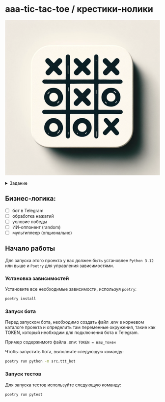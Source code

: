 # aaa-tic-tac-toe / крестики-нолики

![tic-tac-toe](/readme_data/Tic-Tac-Toe_game.png)

<details>
<summary>Задание</summary>

## Telegram-бот для игры вкрестики-нолики

### Бизнес-логика

- бот в Telegram
- обработка нажатий
- условие победы
- ИИ-оппонент (random)
- мультиплеер (опционально)

### Q&A

- бот?! а с чего начать?

>ниже дан шаблон приложения-бота, нужно дополнить его бизнеслогикой игры

<details>
<summary>Шаблон приложения</summary>

```python
#!/usr/bin/env python

"""
Bot for playing tic tac toe game with multiple CallbackQueryHandlers.
"""
from copy import deepcopy
import logging

from telegram import InlineKeyboardButton, InlineKeyboardMarkup, Update
from telegram.ext import (
    Application,
    CallbackQueryHandler,
    CommandHandler,
    ContextTypes,
    ConversationHandler,
)
import os


# Enable logging
logging.basicConfig(
    format='%(asctime)s - %(name)s - %(levelname)s - %(message)s', level=logging.INFO
)
# set higher logging level for httpx to avoid all GET and POST requests being logged
logging.getLogger('httpx').setLevel(logging.WARNING)

logger = logging.getLogger(__name__)

# get token using BotFather
TOKEN = os.getenv('TG_TOKEN')

CONTINUE_GAME, FINISH_GAME = range(2)

FREE_SPACE = '.'
CROSS = 'X'
ZERO = 'O'


DEFAULT_STATE = [ [FREE_SPACE for _ in range(3) ] for _ in range(3) ]


def get_default_state():
    """Helper function to get default state of the game"""
    return deepcopy(DEFAULT_STATE)


def generate_keyboard(state: list[list[str]]) -> list[list[InlineKeyboardButton]]:
    """Generate tic tac toe keyboard 3x3 (telegram buttons)"""
    return [
        [
            InlineKeyboardButton(state[r][c], callback_data=f'{r}{c}')
            for r in range(3)
        ]
        for c in range(3)
    ]


async def start(update: Update, context: ContextTypes.DEFAULT_TYPE) -> int:
    """Send message on `/start`."""
    context.user_data['keyboard_state'] = get_default_state()
    keyboard = generate_keyboard(context.user_data['keyboard_state'])
    reply_markup = InlineKeyboardMarkup(keyboard)
    await update.message.reply_text(f'X (your) turn! Please, put X to the free place', reply_markup=reply_markup)
    return CONTINUE_GAME


async def game(update: Update, context: ContextTypes.DEFAULT_TYPE) -> int:
    """Main processing of the game"""
    # PLACE YOUR CODE HERE


def won(fields: list[str]) -> bool:
    """Check if crosses or zeros have won the game"""
    # PLACE YOUR CODE HERE


async def end(update: Update, context: ContextTypes.DEFAULT_TYPE) -> int:
    """Returns `ConversationHandler.END`, which tells the
    ConversationHandler that the conversation is over.
    """
    # reset state to default so you can play again with /start
    context.user_data['keyboard_state'] = get_default_state()
    return ConversationHandler.END


def main() -> None:
    """Run the bot"""
    # Create the Application and pass it your bot's token.
    application = Application.builder().token(TOKEN).build()

    # Setup conversation handler with the states CONTINUE_GAME and FINISH_GAME
    # Use the pattern parameter to pass CallbackQueries with specific
    # data pattern to the corresponding handlers.
    # ^ means "start of line/string"
    # $ means "end of line/string"
    # So ^ABC$ will only allow 'ABC'
    conv_handler = ConversationHandler(
        entry_points=[CommandHandler('start', start)],
        states={
            CONTINUE_GAME: [
                CallbackQueryHandler(game, pattern='^' + f'{r}{c}' + '$')
                for r in range(3)
                for c in range(3)
            ],
            FINISH_GAME: [
                CallbackQueryHandler(end, pattern='^' + f'{r}{c}' + '$')
                for r in range(3)
                for c in range(3)
            ],
        },
        fallbacks=[CommandHandler('start', start)],
    )

    # Add ConversationHandler to application that will be used for handling updates
    application.add_handler(conv_handler)

    # Run the bot until the user presses Ctrl-C
    application.run_polling(allowed_updates=Update.ALL_TYPES)


if __name__ == '__main__':
    main()
```

### Описание шаблона

Описание шаблона: логирование

позволяет отслеживать исполнение, уровень логирования выкручен,
т.к. дефолтное значение INFO, но при работе с веб-пакетами оно
логирует много лишнего

```python
# Enable logging
logging.basicConfig(
 format='%(asctime)s - %(name)s - %(levelname)s - %(message)s', level=logging.INFO
)
# set higher logging level for httpx to avoid all GET and POST requests being logged
logging.getLogger('httpx').setLevel(logging.WARNING)
logger = logging.getLogger(-_name-_)
```

Описание шаблона: токен

Токен, сгенерированный у BotFather. Прокидываем в приложение
через переменные окружения. ОЧЕНЬ ВАЖНО: ИЗБЕГАЙТЕ КОММИТА В Git
ТОКЕНОВ И ЛЮБЫХ ДРУГИХ СЕКРЕТОВ.

```python
TOKEN = os.getenv('TG_TOKEN')
```

Описание шаблона: дефолтные настройки

Через двойной comprehension описываем исходное состояние игровой
"клавиатуры".

```python
FREE_SPACE = '.'
CROSS = 'X'
ZERO = 'O'
DEFAULT_STATE = [ [FREE_SPACE for _ in range(3) ] for _ in range(3)
def get_default_state():
 """Helper function to get default state of the game"""
 return deepcopy(DEFAULT_STATE) # предположите, зачем тут deepcopy
```

Описание шаблона: UI клавиатуры

из списка списков 3x3 генерируем клавиатуру в Telegram. Каждая кнопка это
InlineKeyboardButton. Клавиатура, состоящая из таких кнопок описывается через
InlineKeyboardMarkup. Inline в обоих случаях означает, что клавиатура встроена в тело
сообщения от бота

```python
def generate_keyboard(state: list[list[str]]) -> list[list[InlineKeyboardButton]]:
 """Generate tic tac toe keyboard 3x3 (telegram buttons)"""
 return [
 [
 InlineKeyboardButton(state[r][c], callback_data=f'{r}{c}')
 for r in range(3)
 ]
 for c in range(3)
 ]
```

Описание шаблона: старт игры

для запуска бота принято использовать слеш-команду /start (почти
как эндпойнт в браузере). update и context - дефолтные параметры
SDK, которые позволяют обращаться к данным из чата в Telegram.

```python
async def start(update: Update, context: ContextTypes.DEFAULT_TYPE) -> int:
 """Send message on `/start`."""
 context.user_data['keyboard_state'] = get_default_state()
 keyboard = generate_keyboard(context.user_data['keyboard_state'])
 reply_markup = InlineKeyboardMarkup(keyboard) # сама клавиатура
 await update.message.reply_text(f'X (your) turn! Please, put X to the free
place', reply_markup=reply_markup)
 return CONTINUE_GAME # состояния приложения описаны в conv_handler
```

Описание шаблона: бизнес логика

нужно написать 2 функции - обработка процесса игры, логику оппонента(ИИ или
мультиплеер с реальным игроком) и определение победителя. часть функционала можно
выносить во вспомогательные структуры - функции, классы, модули. обратите внимание
на то, какие функции - синхронные или асинхронные - вы используете, и почему

```python
async def game(update: Update, context: ContextTypes.DEFAULT_TYPE) -> int:
 """Main processing of the game"""
 # PLACE YOUR CODE HERE
def won(fields: list[str]) -> bool:
 """Check if crosses or zeros have won the game"""
 # PLACE YOUR CODE HERE
```
Описание шаблона: зевршение игры

функция end так же управляет состоянием - завершает игру через ConversationHandler.END. conversation
сценарий из состояний, по которому выполняется программа(см. следующий слайд).
Важный момент: поле user_data в context - дефолтное место для хранения пользовательской информации.
если вам нужно как-то протаскивать пользовательские данные внутри нескольких состояний - используем
его. тут в нём храним состояние игровой клавиатуры между ходами игроков. название 'keyboard_state'-
не системное, это просто ключ, который хорошо отражает смысл переменной, в которой храним состояние

```python
async def end(update: Update, context: ContextTypes.DEFAULT_TYPE) -> int:
 """Returns `ConversationHandler.END`, which tells the
 ConversationHandler that the conversation is over.
 """
 # reset state to default so you can play again with /start
 context.user_data['keyboard_state'] = get_default_state()
 return ConversationHandler.END
```

Описание шаблона: инициация и запуск

Сначала инициируем бота через Application, через токен вашего бота, полученный от
BotFather
Затем регистрируем набор состояний, между которыми переходит приложение(см.
следующий слайд)
Запускаем бота - т.е. ожидание пользовательского ввода и реакция на него в
зависимости от бизнес-логики бота

```python
 application = Application.builder().token(TOKEN).build()

 # Add ConversationHandler to application that will be used for handling updates
 application.add_handler(conv_handler)

 # Run the bot until the user presses Ctrl-C
 application.run_polling(allowed_updates=Update.ALL_TYPES)
```

```python
 # Setup conversation handler with the states CONTINUE_GAME and FINISH_GAME
 # Use the pattern parameter to pass CallbackQueries with specific
 # data pattern to the corresponding handlers.
 # ^ means "start of line/string"
 # $ means "end of line/string"
 # So ^ABC$ will only allow 'ABC'
 # в pattern - регулярные выражения для валидации кнопки, на которую будет вызываться функция, по тексту на ней
 conv_handler = ConversationHandler(
    entry_points=[CommandHandler('start', start)], # точка входа в приложение /start -> def start()
    states={
        CONTINUE_GAME: [ # состояние "играть" крутится, пока не будет победы/поражения/ничьей
            CallbackQueryHandler(game, pattern='^' + f'{r}{c}' + '$')
            for r in range(3)
            for c in range(3)
        ],
        FINISH_GAME: [ # состояние "завершить игру". возвращает всё к дефолтным значениям, завершает Conversation
            CallbackQueryHandler(end, pattern='^' + f'{r}{c}' + '$')
            for r in range(3)
            for c in range(3)
        ],
    }, # для перехода в нужное состояние возвращаем его название (CONTINUE_GAME или FINISH_GAME)
    fallbacks=[CommandHandler('start', start)], # в случае выхода возвращаемся в /start
 )
```

</details>

- что с обработкой нажатий?

>шаблон рисует в чате клавиатуру, которая ничего не делает.
нужно добавить связь клавиатуры с приложением

- что за ИИ нужен?

>достаточно проставлять символ в случайную свободную ячейку
поля

- какое условие победы?

>победа классическая - 3 одинаковых символа в ряд -
горизонталь/вертикаль/диагональ

- мультиплеер можно не делать?

>да

- что входит в мультиплеер?

>создание игры, подключение к игре, обработка ожидания и
очерёдности запросов от двух игроков

### Технические требования

- читаемый и понятный код
- тесты на основной функционал
- понимание основ ООП (разделение и переиспользование кода)
- работа с асинхронностью
- владение git
- понимание основ ФП

### Подготовка

- создать бота
- добавить переменные окружения:
  - windows: `set VARIABLE_NAME=value`
  - mac/linux: `export VARIABLE_NAME=value`
- установить python-telegram-bot

## Как запускать?

- запускаем `.py` файл с ботом
- в переписке с ботом пишем `/start` (или
жмём предыдущее сообщение с `/start`)
- после изменений нужно
перезапустить бота (`ctrl` + `C` и
запустить снова)

</details>

## Бизнес-логика:

- [ ] бот в Telegram
- [ ] обработка нажатий
- [ ] условие победы
- [ ] ИИ-оппонент (random)
- [ ] мультиплеер (опционально)

## Начало работы

Для запуска этого проекта у вас должен быть установлен `Python 3.12` или выше и `Poetry` для управления зависимостями.

### Установка зависимостей

Установите все необходимые зависимости, используя `poetry`:

```bash
poetry install
```

### Запуск бота

Перед запуском бота, необходимо создать файл .env в корневом каталоге проекта и определить там переменные окружения, такие как TOKEN, который необходим для подключения бота к Telegram.

Пример содержимого файла .env:
```TOKEN = ваш_токен```

Чтобы запустить бота, выполните следующую команду:

```bash
poetry run python -m src.ttt_bot
```

### Запуск тестов

Для запуска тестов используйте следующую команду:

```bash
poetry run pytest
```
